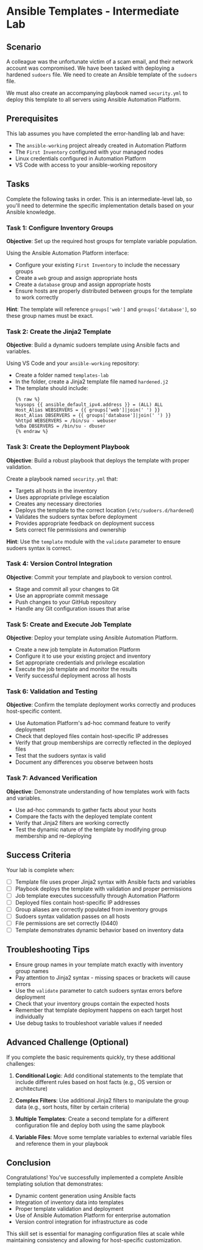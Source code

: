 # Ansible Templates - Intermediate Lab

## Scenario

A colleague was the unfortunate victim of a scam email, and their network account was compromised. We have been tasked with deploying a hardened `sudoers` file. We need to create an Ansible template of the `sudoers` file.

We must also create an accompanying playbook named `security.yml` to deploy this template to all servers using Ansible Automation Platform.

## Prerequisites

This lab assumes you have completed the error-handling lab and have:
- The `ansible-working` project already created in Automation Platform
- The `First Inventory` configured with your managed nodes
- Linux credentials configured in Automation Platform
- VS Code with access to your ansible-working repository

## Tasks

Complete the following tasks in order. This is an intermediate-level lab, so you'll need to determine the specific implementation details based on your Ansible knowledge.

### Task 1: Configure Inventory Groups

**Objective**: Set up the required host groups for template variable population.

Using the Ansible Automation Platform interface:
- Configure your existing `First Inventory` to include the necessary groups
- Create a `web` group and assign appropriate hosts
- Create a `database` group and assign appropriate hosts
- Ensure hosts are properly distributed between groups for the template to work correctly

**Hint**: The template will reference `groups['web']` and `groups['database']`, so these group names must be exact.

### Task 2: Create the Jinja2 Template

**Objective**: Build a dynamic sudoers template using Ansible facts and variables.

Using VS Code and your `ansible-working` repository:
- Create a folder named `templates-lab`
- In the folder, create a Jinja2 template file named `hardened.j2`
- The template should include:
  ```
  {% raw %}
  %sysops {{ ansible_default_ipv4.address }} = (ALL) ALL
  Host_Alias WEBSERVERS = {{ groups['web']|join(' ') }}
  Host_Alias DBSERVERS = {{ groups['database']|join(' ') }}
  %httpd WEBSERVERS = /bin/su - webuser
  %dba DBSERVERS = /bin/su - dbuser
  {% endraw %}
  ```
  
  

### Task 3: Create the Deployment Playbook

**Objective**: Build a robust playbook that deploys the template with proper validation.

Create a playbook named `security.yml` that:
- Targets all hosts in the inventory
- Uses appropriate privilege escalation
- Creates any necessary directories
- Deploys the template to the correct location (`/etc/sudoers.d/hardened`)
- Validates the sudoers syntax before deployment
- Provides appropriate feedback on deployment success
- Sets correct file permissions and ownership

**Hint**: Use the `template` module with the `validate` parameter to ensure sudoers syntax is correct.

### Task 4: Version Control Integration

**Objective**: Commit your template and playbook to version control.

- Stage and commit all your changes to Git
- Use an appropriate commit message
- Push changes to your GitHub repository
- Handle any Git configuration issues that arise

### Task 5: Create and Execute Job Template

**Objective**: Deploy your template using Ansible Automation Platform.

- Create a new job template in Automation Platform
- Configure it to use your existing project and inventory
- Set appropriate credentials and privilege escalation
- Execute the job template and monitor the results
- Verify successful deployment across all hosts

### Task 6: Validation and Testing

**Objective**: Confirm the template deployment works correctly and produces host-specific content.

- Use Automation Platform's ad-hoc command feature to verify deployment
- Check that deployed files contain host-specific IP addresses
- Verify that group memberships are correctly reflected in the deployed files
- Test that the sudoers syntax is valid
- Document any differences you observe between hosts

### Task 7: Advanced Verification

**Objective**: Demonstrate understanding of how templates work with facts and variables.

- Use ad-hoc commands to gather facts about your hosts
- Compare the facts with the deployed template content
- Verify that Jinja2 filters are working correctly
- Test the dynamic nature of the template by modifying group membership and re-deploying

## Success Criteria

Your lab is complete when:
- [ ] Template file uses proper Jinja2 syntax with Ansible facts and variables
- [ ] Playbook deploys the template with validation and proper permissions
- [ ] Job template executes successfully through Automation Platform
- [ ] Deployed files contain host-specific IP addresses
- [ ] Group aliases are correctly populated from inventory groups
- [ ] Sudoers syntax validation passes on all hosts
- [ ] File permissions are set correctly (0440)
- [ ] Template demonstrates dynamic behavior based on inventory data

## Troubleshooting Tips

- Ensure group names in your template match exactly with inventory group names
- Pay attention to Jinja2 syntax - missing spaces or brackets will cause errors
- Use the `validate` parameter to catch sudoers syntax errors before deployment
- Check that your inventory groups contain the expected hosts
- Remember that template deployment happens on each target host individually
- Use debug tasks to troubleshoot variable values if needed

## Advanced Challenge (Optional)

If you complete the basic requirements quickly, try these additional challenges:

1. **Conditional Logic**: Add conditional statements to the template that include different rules based on host facts (e.g., OS version or architecture)

2. **Complex Filters**: Use additional Jinja2 filters to manipulate the group data (e.g., sort hosts, filter by certain criteria)

3. **Multiple Templates**: Create a second template for a different configuration file and deploy both using the same playbook

4. **Variable Files**: Move some template variables to external variable files and reference them in your playbook

## Conclusion

Congratulations! You've successfully implemented a complete Ansible templating solution that demonstrates:
- Dynamic content generation using Ansible facts
- Integration of inventory data into templates
- Proper template validation and deployment
- Use of Ansible Automation Platform for enterprise automation
- Version control integration for infrastructure as code

This skill set is essential for managing configuration files at scale while maintaining consistency and allowing for host-specific customization.
